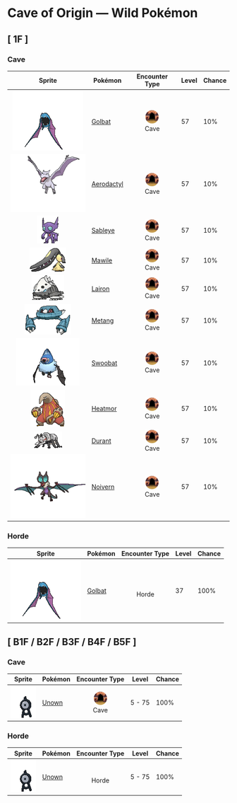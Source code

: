 # Cave of Origin — Wild Pokémon

## [ 1F ]

### Cave

| Sprite | Pokémon | Encounter Type | Level | Chance |
|:------:|---------|:--------------:|-------|--------|
| ![Golbat](../../assets/sprites/golbat/front.gif "Golbat: Golbat bites down on prey with its four fangs and drinks the victim’s blood. It becomes active on inky dark moonless nights, flying around to attack people and Pokémon.") | [Golbat](../../pokemon/golbat.md/) | ![Cave](../../assets/encounter_types/cave.png "Cave")<br>Cave | 57 | 10% |
| ![Aerodactyl](../../assets/sprites/aerodactyl/front.gif "Aerodactyl: Aerodactyl is a Pokémon from the age of dinosaurs. It was regenerated from genetic material extracted from amber. It is imagined to have been the king of the skies in ancient times.") | [Aerodactyl](../../pokemon/aerodactyl.md/) | ![Cave](../../assets/encounter_types/cave.png "Cave")<br>Cave | 57 | 10% |
| ![Sableye](../../assets/sprites/sableye/front.gif "Sableye: Sableye digs the ground with sharpened claws to find rocks that it eats. Substances in the eaten rocks crystallize and rise up to the Pokémon’s body surface.") | [Sableye](../../pokemon/sableye.md/) | ![Cave](../../assets/encounter_types/cave.png "Cave")<br>Cave | 57 | 10% |
| ![Mawile](../../assets/sprites/mawile/front.gif "Mawile: Don’t be taken in by this Pokémon’s cute face—it’s very dangerous. Mawile fools the foe into letting down its guard, then chomps down with its massive jaws. The steel jaws are really horns that have been transformed.") | [Mawile](../../pokemon/mawile.md/) | ![Cave](../../assets/encounter_types/cave.png "Cave")<br>Cave | 57 | 10% |
| ![Lairon](../../assets/sprites/lairon/front.gif "Lairon: Lairon feeds on iron contained in rocks and water. It makes its nest on mountains where iron ore is buried. As a result, the Pokémon often clashes with humans mining the iron ore.") | [Lairon](../../pokemon/lairon.md/) | ![Cave](../../assets/encounter_types/cave.png "Cave")<br>Cave | 57 | 10% |
| ![Metang](../../assets/sprites/metang/front.gif "Metang: When two Beldum fuse together, Metang is formed. The brains of the Beldum are joined by a magnetic nervous system. This Pokémon turns its arms to the rear for traveling at high speed.") | [Metang](../../pokemon/metang.md/) | ![Cave](../../assets/encounter_types/cave.png "Cave")<br>Cave | 57 | 10% |
| ![Swoobat](../../assets/sprites/swoobat/front.gif "Swoobat: Anyone who comes into contact with the ultrasonic waves emitted by a courting male experiences a positive mood shift.") | [Swoobat](../../pokemon/swoobat.md/) | ![Cave](../../assets/encounter_types/cave.png "Cave")<br>Cave | 57 | 10% |
| ![Heatmor](../../assets/sprites/heatmor/front.gif "Heatmor: It draws in air through its tail, transforms it into fire, and uses it like a tongue. It melts Durant and eats them.") | [Heatmor](../../pokemon/heatmor.md/) | ![Cave](../../assets/encounter_types/cave.png "Cave")<br>Cave | 57 | 10% |
| ![Durant](../../assets/sprites/durant/front.gif "Durant: They attack in groups, covering themselves in steel armor to protect themselves from Heatmor.") | [Durant](../../pokemon/durant.md/) | ![Cave](../../assets/encounter_types/cave.png "Cave")<br>Cave | 57 | 10% |
| ![Noivern](../../assets/sprites/noivern/front.gif "Noivern: The ultrasonic waves it emits from its ears can reduce a large boulder to pebbles. It swoops out of the dark to attack.") | [Noivern](../../pokemon/noivern.md/) | ![Cave](../../assets/encounter_types/cave.png "Cave")<br>Cave | 57 | 10% |

### Horde

| Sprite | Pokémon | Encounter Type | Level | Chance |
|:------:|---------|:--------------:|-------|--------|
| ![Golbat](../../assets/sprites/golbat/front.gif "Golbat: Golbat bites down on prey with its four fangs and drinks the victim’s blood. It becomes active on inky dark moonless nights, flying around to attack people and Pokémon.") | [Golbat](../../pokemon/golbat.md/) | ![Horde](../../assets/encounter_types/horde.png "Horde")<br>Horde | 37 | 100% |

## [ B1F / B2F / B3F / B4F / B5F ]

### Cave

| Sprite | Pokémon | Encounter Type | Level | Chance |
|:------:|---------|:--------------:|-------|--------|
| ![Unown](../../assets/sprites/unown/front.gif "Unown: This Pokémon is shaped like ancient writing. It is a mystery as to which came first, the ancient writings or the various Unown. Research into this topic is ongoing but nothing is known.") | [Unown](../../pokemon/unown.md/) | ![Cave](../../assets/encounter_types/cave.png "Cave")<br>Cave | 5 - 75 | 100% |

### Horde

| Sprite | Pokémon | Encounter Type | Level | Chance |
|:------:|---------|:--------------:|-------|--------|
| ![Unown](../../assets/sprites/unown/front.gif "Unown: This Pokémon is shaped like ancient writing. It is a mystery as to which came first, the ancient writings or the various Unown. Research into this topic is ongoing but nothing is known.") | [Unown](../../pokemon/unown.md/) | ![Horde](../../assets/encounter_types/horde.png "Horde")<br>Horde | 5 - 75 | 100% |

